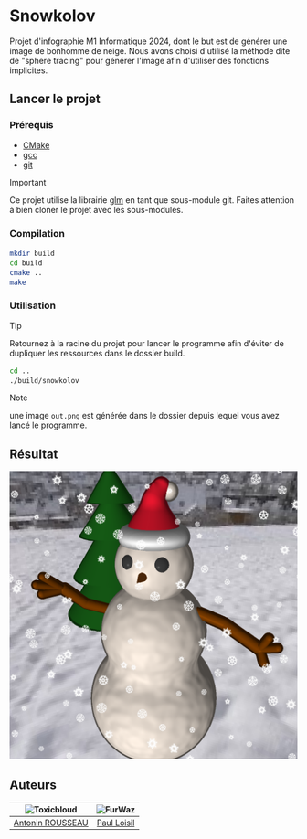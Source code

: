# Snowkolov

Projet d'infographie M1 Informatique 2024, dont le but est de générer une image de bonhomme de neige.
Nous avons choisi d'utilisé la méthode dite de "sphere tracing" pour générer l'image afin d'utiliser des fonctions implicites.

## Lancer le projet

### Prérequis

- [CMake](https://cmake.org/)
- [gcc](https://gcc.gnu.org/)
- [git](https://git-scm.com/)

> [!IMPORTANT]
> Ce projet utilise la librairie [glm](https://github.com/g-truc/glm) en tant que sous-module git. Faites attention à bien cloner le projet avec les sous-modules.

### Compilation

```bash
mkdir build
cd build
cmake ..
make
```

### Utilisation

> [!TIP]
> Retournez à la racine du projet pour lancer le programme afin d'éviter de dupliquer les ressources dans le dossier build.

```bash
cd ..
./build/snowkolov
```

> [!NOTE]
> une image `out.png` est générée dans le dossier depuis lequel vous avez lancé le programme.

## Résultat

![Snowkolov](imgs/out.png)

## Auteurs

| ![Toxicbloud](https://avatars.githubusercontent.com/u/34874048?v=4) | ![FurWaz](https://avatars.githubusercontent.com/u/77248200?v=4) |
| :---: | :---: |
| [Antonin ROUSSEAU](https://github.com/toxicbloud) | [Paul Loisil](https://github.com/furwaz) |
